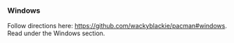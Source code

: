### Windows
Follow directions here: https://github.com/wackyblackie/pacman#windows. Read under the Windows section.
